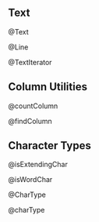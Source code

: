 ## Text

@Text

@Line

@TextIterator

## Column Utilities

@countColumn

@findColumn

## Character Types

@isExtendingChar

@isWordChar

@CharType

@charType
